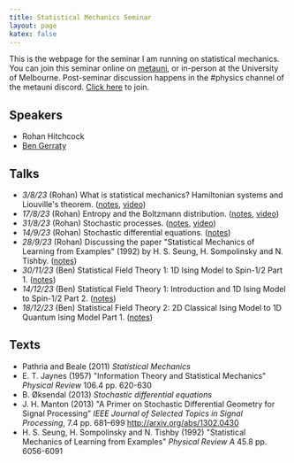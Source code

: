 ```yaml
---
title: Statistical Mechanics Seminar
layout: page
katex: false
---
```



This is the webpage for the seminar I am running on statistical mechanics. You 
can join this seminar online on [metauni](https://metauni.org), or in-person at 
the University of Melbourne. Post-seminar discussion happens in the #physics channel of the metauni discord. [Click here](https://discord.gg/JbYbXWJAhB) to join.

## Speakers 
- Rohan Hitchcock
- [Ben Gerraty](https://bengerraty.github.io)

## Talks
- *3/8/23* (Rohan) What is statistical mechanics? Hamiltonian systems and Liouville's theorem. ([notes](/stat-mech/intro.pdf), [video](https://youtu.be/D2Lyxkf5gIM))
- *17/8/23* (Rohan) Entropy and the Boltzmann distribution. ([notes](/stat-mech/entropy-and-boltzmann.pdf), [video](https://youtu.be/DwyIcfzT8e8))
- *31/8/23* (Rohan) Stochastic processes. ([notes](/stat-mech/stochastic-processes.pdf), [video](https://youtu.be/sa4y1G4VHyQ))
- *14/9/23* (Rohan) Stochastic differential equations. ([notes](/stat-mech/stochastic-integration-and-sdes.pdf))
- *28/9/23* (Rohan) Discussing the paper "Statistical Mechanics of Learning from Examples" (1992) by H. S. Seung, H. Sompolinsky and N. Tishby. ([notes](/stat-mech/statistical-mechanics-of-learning-from-examples-notes.pdf))
- *30/11/23* (Ben) Statistical Field Theory 1: 1D Ising Model to Spin-1/2 Part 1. ([notes](https://bengerraty.github.io/notes/SFT1-2.pdf))
- *14/12/23* (Ben) Statistical Field Theory 1: Introduction and 1D Ising Model to Spin-1/2 Part 2. ([notes](https://bengerraty.github.io/notes/SFT1-3.pdf))
- *18/12/23* (Ben) Statistical Field Theory 2: 2D Classical Ising Model to 1D Quantum Ising Model Part 1. ([notes](https://bengerraty.github.io/notes/SFT2-1.pdf))


## Texts
- Pathria and Beale (2011) *Statistical Mechanics*
- E. T. Jaynes (1957) "Information Theory and Statistical Mechanics" *Physical Review* 106.4 pp. 620-630
- B. Øksendal (2013) *Stochastic differential equations*
- J. H. Manton (2013) "A Primer on Stochastic Differential Geometry for Signal Processing” *IEEE Journal of Selected Topics in Signal Processing*, 7.4 pp. 681–699 <http://arxiv.org/abs/1302.0430>
- H. S. Seung, H. Sompolinsky and N. Tishby (1992) "Statistical Mechanics of Learning from Examples" *Physical Review A* 45.8 pp. 6056-6091
